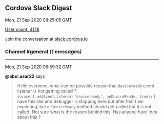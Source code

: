 ## Cordova Slack Digest
Mon, 21 Sep 2020 08:25:05 GMT

[User count: 4128](https://cordova.slack.com/)


Join the conversation at [slack.cordova.io](http://slack.cordova.io/)

### __Channel #general__ _(1 messages)_
---

Mon, 21 Sep 2020 06:59:32 GMT

__@abul.asar22__ says 
> Hello everyone, what can be possible reason that `deviceready` event listener is not getting called ?
> `document.addEventListener('deviceready', onDeviceReady, true);`  I have this line and debugger is stopping here but after that I am expecting that `onDeviceReady` method should get called but it is not called. Not sure what is the reason behind this.
> Has anyone have idea about this ?
> 

